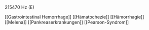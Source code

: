 215470 Hz (E)

[[Gastrointestinal Hemorrhage]]
[[Hämatochezie]]
[[Hämorrhagie]]
[[Melena]]
[[Pankreaserkrankungen]]
[[Pearson-Syndrom]]